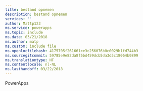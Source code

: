```yaml
---
title: bestand opnemen
description: bestand opnemen
services: ''
author: Mattp123
ms.service: powerapps
ms.topic: include
ms.date: 03/21/2018
ms.author: matp
ms.custom: include file
ms.openlocfilehash: 4175705f261661ce3e256076b0c0029b1fd744b3
ms.sourcegitcommit: 59785e9e82da8f5bd459dcb5da3d5c18064b0899
ms.translationtype: HT
ms.contentlocale: nl-NL
ms.lasthandoff: 03/22/2018
---
```

PowerApps